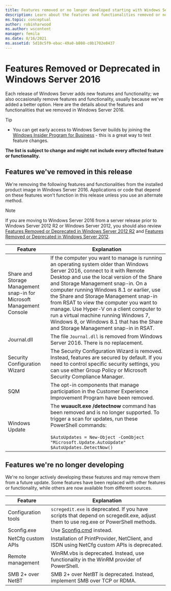 ```yaml
---
title: Features removed or no longer developed starting with Windows Server 2016
description: Learn about the features and functionalities removed or no longer developed starting with Windows Server 2016.
ms.topic: conceptual
author: robinharwood
ms.author: wscontent
manager: femila
ms.date: 8/16/2021
ms.assetid: 5d10c5f9-ebac-49a0-b808-c0b1702e0437
---
```


# Features Removed or Deprecated in  Windows Server 2016

Each release of Windows Server adds new features and functionality; we also occasionally remove features and functionality, usually because we've added a better option. Here are the details about the features and functionalities that we removed in Windows Server 2016.

> [!TIP]
>
> - You can get early access to Windows Server builds by joining the [Windows Insider Program for Business](https://insider.windows.com/for-business) - this is a great way to test feature changes.

**The list is subject to change and might not include every affected feature or functionality.**

## Features we've removed in this release

We're removing the following features and functionalities from the installed product image in Windows Server 2016. Applications or code that depend on these features won't function in this release unless you use an alternate method.

> [!NOTE]
> If you are moving to Windows Server 2016 from a server release prior to Windows Server 2012 R2 or Windows Server 2012, you should also review [Features Removed or Deprecated in Windows Server 2012 R2](/previous-versions/windows/it-pro/windows-server-2012-R2-and-2012/dn303411(v=ws.11)) and [Features Removed or Deprecated in Windows Server 2012](/previous-versions/windows/it-pro/windows-server-2012-R2-and-2012/hh831568(v=ws.11)).

| Feature | Explanation |
|--|--|
| Share and Storage Management snap-in for Microsoft Management Console | If the computer you want to manage is running an operating system older than Windows Server 2016, connect to it with Remote Desktop and use the local version of the Share and Storage Management snap-in. On a computer running Windows 8.1 or earlier, use the Share and Storage Management snap-in from RSAT to view the computer you want to manage. Use Hyper-V on a client computer to run a virtual machine running Windows 7, Windows 8, or Windows 8.1 that has the Share and Storage Management snap-in in RSAT. |
| Journal.dll | The file `Journal.dll` is removed from Windows Server 2016. There is no replacement. |
| Security Configuration Wizard | The Security Configuration Wizard is removed. Instead, features are secured by default. If you need to control specific security settings, you can use either Group Policy or Microsoft Security Compliance Manager. |
| SQM | The opt-in components that manage participation in the Customer Experience Improvement Program have been removed. |
| Windows Update | The **wuauclt.exe /detectnow** command has been removed and is no longer supported. To trigger a scan for updates, run these PowerShell commands:<br/><br/>`$AutoUpdates = New-Object -ComObject "Microsoft.Update.AutoUpdate"`<br/>`$AutoUpdates.DetectNow()` |

## Features we're no longer developing

We're no longer actively developing these features and may remove them from a future update. Some features have been replaced with other features or functionality, while others are now available from different sources.

| Feature | Explanation |
|--|--|
| Configuration tools | `scregedit.exe` is deprecated. If you have scripts that depend on scregedit.exe, adjust them to use reg.exe or PowerShell methods.|
| Sconfig.exe | Use [Sconfig.cmd](./sconfig-on-ws2016.md) instead. |
| NetCfg custom APIs | Installation of PrintProvider, NetClient, and ISDN using NetCfg custom APIs is deprecated. |
| Remote management | WinRM.vbs is deprecated. Instead, use functionality in the WinRM provider of PowerShell. |
| SMB 2+ over NetBT | SMB 2+ over NetBT is deprecated. Instead, implement SMB over TCP or RDMA.|
